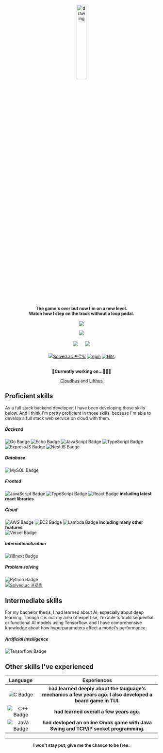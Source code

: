 <p align="center">
  <img src="https://user-images.githubusercontent.com/108582413/207043190-12ae81c4-02b1-4c36-9176-6b5309d06bc1.png" alt="drawing" width="25%"/>
</p>
<p align="center">
  <b align="center"> The game's over but now I'm on a new level. 
    <br> Watch how I step on the track without a loop pedal.
    <br> <br> </b>

  <img src = "https://github-readme-stats-sigma-five.vercel.app/api/top-langs/?username=lifthus&layout=compact&hide_border=true&langs_count=6&hide=html,css" align="center"/>
</p>

<div align="center" style="margin-bottom: 20px;">
  <img src="https://github-readme-streak-stats.herokuapp.com?user=lifthus&theme=transparent&hide_border=true&border_radius=5.0&date_format=%5BY.%5Dn.j&fire=EB1571"/>
</div>
 
<div align="center" style="margin-bottom: 20px;">
  <img style="margin-right: 10px;" src="https://github-profile-summary-cards.vercel.app/api/cards/productive-time?username=lifthus&theme=github&utcOffset=9"/>
   <img style="margin-left: 10px;" src="https://github-profile-summary-cards.vercel.app/api/cards/stats?username=lifthus&theme=github"/>
</div>

<div align="center">

<!--
[![Solved.ac프로필](http://mazassumnida.wtf/api/v2/generate_badge?boj=lifthus531)](https://solved.ac/lifthus531)
-->

[![Solved.ac 프로필](http://mazassumnida.wtf/api/mini/generate_badge?boj=lifthus531)](https://solved.ac/profile/lifthus531) [![npm](https://img.shields.io/static/v1?label=npm&message=packages&color=%23CB3837)](https://www.npmjs.com/~lifthus) [![Hits](https://hits.seeyoufarm.com/api/count/incr/badge.svg?url=https%3A%2F%2Fgithub.com%2Flifthus531%2Fhit-counter&count_bg=%2379C83D&title_bg=%23555555&icon=github.svg&icon_color=%23E7E7E7&title=hits&edge_flat=false)](https://hits.seeyoufarm.com)

</div>

<div align="center">
<br>
<b>👷Currently working on...👷🏼‍♂️</b>

[Cloudhus](https://auth.cloudhus.com/auth)
and
[Lifthus](https://www.lifthus.com)

</div>

<p>

## Proficient skills

As a full stack backend developer, I have been developing those skills below. And I think I'm pretty proficient in those skills, because I'm able to develop a full stack web service on cloud with them.

##### Backend

![Go Badge](https://img.shields.io/badge/Go-38bbc9?style=for-the-badge&logo=Go&logoColor=white) ![Echo Badge](https://img.shields.io/badge/Echo-0bbf90.svg?style=for-the-badge&logoColor=white)
![JavaScript Badge](https://img.shields.io/badge/JavaScript-F7DF1E?style=for-the-badge&logo=JavaScript&logoColor=white) ![TypeScript Badge](https://img.shields.io/badge/Typescript-235A97?style=for-the-badge&logo=Typescript&logoColor=white) ![ExpressJS Badge](https://img.shields.io/badge/ExpressJS-09b858.svg?style=for-the-badge&logoColor=white) ![NestJS Badge](https://img.shields.io/badge/NestJS-cf1717?style=for-the-badge&logo=NestJS&logoColor=white)

##### Database

![MySQL Badge](https://img.shields.io/badge/MySQL-00758f?style=for-the-badge&logo=MySQL&logoColor=white)

##### Fronted

![JavaScript Badge](https://img.shields.io/badge/JavaScript-F7DF1E?style=for-the-badge&logo=JavaScript&logoColor=white) ![TypeScript Badge](https://img.shields.io/badge/Typescript-235A97?style=for-the-badge&logo=Typescript&logoColor=white) ![React Badge](https://img.shields.io/badge/React-6fd1d0?style=for-the-badge&logo=React&logoColor=white) **including latest react libraries**

##### Cloud

![AWS Badge](https://img.shields.io/badge/AWS-f07a05?style=for-the-badge&logo=Amazon-AWS&logoColor=white) ![EC2 Badge](https://img.shields.io/badge/EC2-f07a05?style=for-the-badge&logo=Amazon-EC2&logoColor=white) ![Lambda Badge](https://img.shields.io/badge/Lambda-f07a05?style=for-the-badge&logo=AWS-Lambda&logoColor=white) **including many other features**<br>
![Vercel Badge](https://img.shields.io/badge/Vercel-0f2117?style=for-the-badge&logo=Vercel&logoColor=white)

##### Internationalization

![i18next Badge](https://img.shields.io/badge/i18next-3eab7d?style=for-the-badge&logo=i18next&logoColor=white)

##### Problem solving

![Python Badge](https://img.shields.io/badge/Python-ebdb07.svg?style=for-the-badge&logo=Python&logoColor=white)<br>
[![Solved.ac 프로필](http://mazassumnida.wtf/api/mini/generate_badge?boj=lifthus531)](https://solved.ac/profile/lifthus531)

## Intermediate skills

For my bachelor thesis, I had learned about AI, especially about deep learning. Though it is not my area of expertise, I'm able to build sequential or functional AI models using Tensorflow. and I have comprehensive knowledge about how hyperparameters affect a model's performance.

##### Artificial Intelligence

![Tensorflow Badge](https://img.shields.io/badge/Tensorflow-f08418?style=for-the-badge&logo=Tensorflow&logoColor=white)

## Other skills I've experienced

|                                                Language                                                |                                                  Experiences                                                   |
| :----------------------------------------------------------------------------------------------------: | :------------------------------------------------------------------------------------------------------------: |
|      ![C Badge](https://img.shields.io/badge/C-00599C?style=for-the-badge&logo=C&logoColor=white)      | **had learned deeply about the lauguage's mechanics a few years ago. I also developed a board game in TUI.** |
| ![C++ Badge](https://img.shields.io/badge/C++-00599C?style=for-the-badge&logo=C%2B%2B&logoColor=white) |                                   **had learned overall a few years ago.**                                   |
| ![Java Badge](https://img.shields.io/badge/Java-007396?style=for-the-badge&logo=Java&logoColor=white)  |             **had devloped an online Omok game with Java Swing and TCP/IP socket programming.**              |

<hr>
<p align="center"><b>I won't stay put, give me the chance to be free.</b></p>
